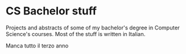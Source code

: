 # CS Bachelor stuff
Projects and abstracts of some of my bachelor's degree in Computer Science's courses.
Most of the stuff is written in Italian.

Manca tutto il terzo anno

